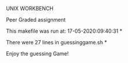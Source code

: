  UNIX WORKBENCH
 
Peer Graded assignment

This makefile was run at: 17-05-2020:09:40:31 *

There were 27 lines in guessinggame.sh *

Enjoy the guessing Game!
